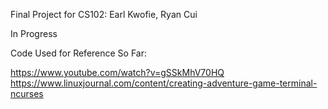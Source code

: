 Final Project for CS102: Earl Kwofie, Ryan Cui

In Progress

Code Used for Reference So Far:

https://www.youtube.com/watch?v=gSSkMhV70HQ
https://www.linuxjournal.com/content/creating-adventure-game-terminal-ncurses
